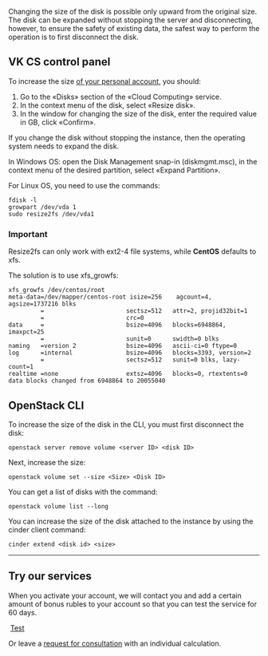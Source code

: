 Changing the size of the disk is possible only upward from the original size. The disk can be expanded without stopping the server and disconnecting, however, to ensure the safety of existing data, the safest way to perform the operation is to first disconnect the disk.

VK CS control panel
-----------------

To increase the size [of your personal account](https://mcs.mail.ru/app/services/infra/servers/), you should:

1.  Go to the «Disks» section of the «Cloud Computing» service.
2.  In the context menu of the disk, select «Resize disk».
3.  In the window for changing the size of the disk, enter the required value in GB, click «Confirm».

If you change the disk without stopping the instance, then the operating system needs to expand the disk.

In Windows OS: open the Disk Management snap-in (diskmgmt.msc), in the context menu of the desired partition, select «Expand Partition».

For Linux OS, you need to use the commands:

```
fdisk -l
growpart /dev/vda 1
sudo resize2fs /dev/vda1
```

### Important

Resize2fs can only work with ext2-4 file systems, while **CentOS** defaults to xfs.

The solution is to use xfs_growfs:

```
xfs_growfs /dev/centos/root
meta-data=/dev/mapper/centos-root isize=256    agcount=4, agsize=1737216 blks
         =                       sectsz=512   attr=2, projid32bit=1
         =                       crc=0
data     =                       bsize=4096   blocks=6948864, imaxpct=25
         =                       sunit=0      swidth=0 blks
naming   =version 2              bsize=4096   ascii-ci=0 ftype=0
log      =internal               bsize=4096   blocks=3393, version=2
         =                       sectsz=512   sunit=0 blks, lazy-count=1
realtime =none                   extsz=4096   blocks=0, rtextents=0
data blocks changed from 6948864 to 20055040
```

OpenStack CLI
-------------

To increase the size of the disk in the CLI, you must first disconnect the disk:

```
openstack server remove volume <server ID> <disk ID>
```

Next, increase the size:

```
openstack volume set --size <Size> <Disk ID>
```

You can get a list of disks with the command:

```
openstack volume list --long
```

You can increase the size of the disk attached to the instance by using the cinder client command:

```
cinder extend <disk id> <size>
```

* * *

Try our services
----------------

When you activate your account, we will contact you and add a certain amount of bonus rubles to your account so that you can test the service for 60 days.

 [Test](https://mcs.mail.ru/app/)

Or leave a [request for consultation](https://mcs.mail.ru/help/contact-us) with an individual calculation.